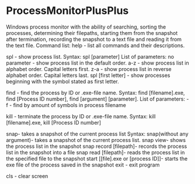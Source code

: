 # ProcessMonitorPlusPlus
Windows process monitor with the ability of searching, sorting the processes, determining their filepaths, starting them from the snapshot after termination, recording the snapshot to a text file and reading it from the text file. 
Command list:
help - list all commands and their descriptions.

spl - show process list.
Syntax: spl [parameter]
List of parameters:
no parameter - show process list in the default order.
a-z - show process list in alphabet order. Capital letters first.
z-a - show process list in reverse alphabet order. Capital letters last.
spl [first letter] - show processes beginning with the symbol stated as first letter.

find - find the process by ID or .exe-file name.
Syntax: find [filename].exe, find [Process ID number], find [argument] [parameter].
List of parameters:
-f - find by amount of symbols in process filename

kill - terminate the process by ID or .exe-file name.
Syntax: kill [filename].exe, kill [Process ID number]

snap- takes a snapshot of the current process list
Syntax: snap(without any argument)- takes a snapshot of the current process list.
snap view- shows the process list in the snapshot
snap record [filepath]- records the process list in the snapshot into a file
snap read [filepath]- reads the process list in the specified file to the snapshot
start [[file].exe or [process ID]]- starts the exe file of the process saved in the snapshot
exit - exit program

cls - clear screen
